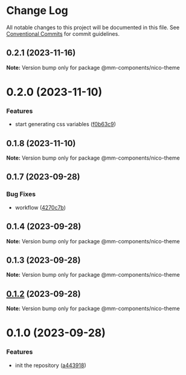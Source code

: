 # Change Log

All notable changes to this project will be documented in this file.
See [Conventional Commits](https://conventionalcommits.org) for commit guidelines.

## 0.2.1 (2023-11-16)

**Note:** Version bump only for package @mm-components/nico-theme

# 0.2.0 (2023-11-10)

### Features

- start generating css variables ([f0b63c9](https://github.com/marcusmourao/Frontend-Monorepo-Workspace/commit/f0b63c92ed14288ff5febf248ba27a19b77ca456))

## 0.1.8 (2023-11-10)

**Note:** Version bump only for package @mm-components/nico-theme

## 0.1.7 (2023-09-28)

### Bug Fixes

- workflow ([4270c7b](https://github.com/marcusmourao/Frontend-Monorepo-Workspace/commit/4270c7b2e9960fb97975b5f11306adaab8746cec))

## 0.1.4 (2023-09-28)

**Note:** Version bump only for package @mm-components/nico-theme

## 0.1.3 (2023-09-28)

**Note:** Version bump only for package @mm-components/nico-theme

## [0.1.2](https://github.com/marcusmourao/Frontend-Monorepo-Workspace/compare/@mm-components/nico-theme@0.1.0...@mm-components/nico-theme@0.1.2) (2023-09-28)

**Note:** Version bump only for package @mm-components/nico-theme

# 0.1.0 (2023-09-28)

### Features

- init the repository ([a443918](https://github.com/marcusmourao/Frontend-Monorepo-Workspace/commit/a4439180590e8df2038bda44b58fcf6562287e5d))
